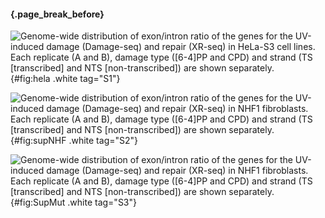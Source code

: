 #### {.page_break_before}


![**Genome-wide distribution of exon/intron ratio of the genes for the UV-induced damage (Damage-seq) and repair (XR-seq) in HeLa-S3 cell lines.** Each replicate (A and B), damage type ([6-4]PP and CPD) and strand (TS [transcribed] and NTS [non-transcribed]) are shown separately.
](images/SupHeLa.png){#fig:hela .white tag="S1"}

![**Genome-wide distribution of exon/intron ratio of the genes for the UV-induced damage (Damage-seq) and repair (XR-seq) in NHF1 fibroblasts.** Each replicate (A and B), damage type ([6-4]PP and CPD) and strand (TS [transcribed] and NTS [non-transcribed]) are shown separately.
](images/SupNHF.png){#fig:supNHF .white tag="S2"}

![**Genome-wide distribution of exon/intron ratio of the genes for the UV-induced damage (Damage-seq) and repair (XR-seq) in NHF1 fibroblasts.** Each replicate (A and B), damage type ([6-4]PP and CPD) and strand (TS [transcribed] and NTS [non-transcribed]) are shown separately.
](images/SupMut.png){#fig:SupMut .white tag="S3"}